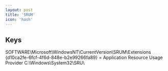 ```yaml
---
layout: post
title: 'SRUM'
icon: 'hash'
---
```


## Keys

SOFTWARE\Microsoft\WindowsNT\CurrentVersion\SRUM\Extensions {d10ca2fe-6fcf-4f6d-848e-b2e99266fa89} = Application Resource Usage Provider C:\Windows\System32\SRU\

